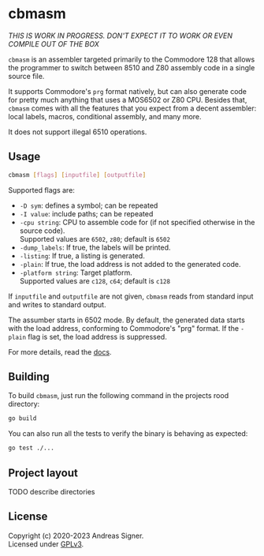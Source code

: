 # cbmasm

*THIS IS WORK IN PROGRESS. DON'T EXPECT IT TO WORK OR EVEN COMPILE OUT OF THE BOX*

`cbmasm` is an assembler targeted primarily to the Commodore 128 that allows the programmer to switch between
8510 and Z80 assembly code in a single source file. 

It supports Commodore's `prg` format natively, but can also generate code for pretty much anything that uses a MOS6502
or Z80 CPU. Besides that, `cbmasm` comes with all the features that you expect from a decent assembler: local labels,
macros, conditional assembly, and many more.

It does not support illegal 6510 operations.



## Usage
```bash
cbmasm [flags] [inputfile] [outputfile]
```
Supported flags are:
- `-D sym`: defines a symbol; can be repeated
- `-I value`: include paths; can be repeated
- `-cpu string`: CPU to assemble code for (if not specified otherwise in the source code).   
  Supported values are `6502`, `z80`; default is `6502`
- `-dump_labels`: If true, the labels will be printed.
- `-listing`: If true, a listing is generated.
- `-plain`: If true, the load address is not added to the generated code.
- `-platform string`: Target platform.  
  Supported values are `c128`, `c64`; default is `c128`

If `inputfile` and `outputfile` are not given, `cbmasm` reads from standard input and writes to standard output.

The assumber starts in 6502 mode. By default, the generated data starts with the load address, conforming to Commodore's
"prg" format. If the `-plain` flag is set, the load address is suppressed.

For more details, read the [docs](Documentation.md).

## Building
To build `cbmasm`, just run the following command in the projects rood directory:
```bash
go build           
```                                                                              

You can also run all the tests to verify the binary is behaving as expected:

```bash
go test ./...

```

## Project layout

TODO describe directories

## License
Copyright (c) 2020-2023 Andreas Signer.  
Licensed under [GPLv3](https://www.gnu.org/licenses/gpl-3.0).
